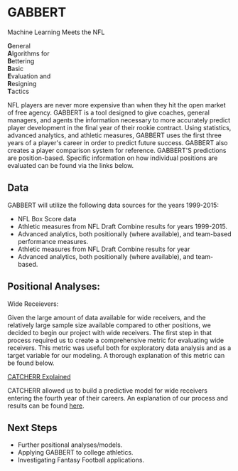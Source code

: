 # GABBERT
Machine Learning Meets the NFL

<b>G</b>eneral <br>
<b>A</b>lgorithms for <br>
<b>B</b>ettering <br>
<b>B</b>asic <br>
<b>E</b>valuation and <br>
<b>R</b>esigning <br>
<b>T</b>actics

NFL players are never more expensive than when they hit the open market of free agency. GABBERT is a tool designed to give coaches, general managers, and agents the information necessary to more accurately predict player development in the final year of their rookie contract. Using statistics, advanced analytics, and athletic measures, GABBERT uses the first three years of a player's career in order to predict future success. GABBERT also creates a player comparison system for reference. GABBERT'S predictions are position-based. Specific information on how individual positions are evaluated can be found via the links below.




## Data

GABBERT will utilize the following data sources for the years 1999-2015:
* NFL Box Score data
* Athletic measures from NFL Draft Combine results for years 1999-2015.
* Advanced analytics, both positionally (where available), and team-based performance measures.
* Athletic measures from NFL Draft Combine results for year
* Advanced analytics, both positionally (where available), and team-based.


## Positional Analyses:

Wide Receievers:

Given the large amount of data available for wide receivers, and the relatively large sample size available compared to other positions, we decided to begin our project with wide receivers. The first step in that process required us to create a comprehensive metric for evaluating wide receivers. This metric was useful both for exploratory data analysis and as a target variable for our modeling. A thorough explanation of this metric can be found below.

[CATCHERR Explained](https://github.com/cl65610/GABBERT/blob/master/wide_receivers/catcherr.md)

CATCHERR allowed us to build a predictive model for wide receivers entering the fourth year of their careers. An explanation of our process and results can be found [here](https://github.com/cl65610/GABBERT/blob/master/wide_receivers/wr_results.md).


## Next Steps
* Further positional analyses/models.
* Applying GABBERT to college athletics.
* Investigating Fantasy Football applications.
